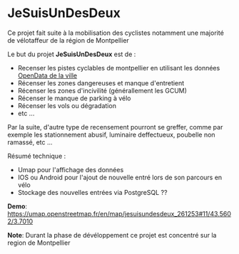 # JeSuisUnDesDeux

Ce projet fait suite à la mobilisation des cyclistes notamment une majorité de vélotaffeur de la région de Montpellier


Le but du projet **JeSuisUnDesDeux** est de :

- Recenser les pistes cyclables de montpellier en utilisant les données [OpenData de la ville](http://data.montpellier3m.fr/dataset/pistes-cyclables-ville-de-montpellier)
- Récenser les zones dangereuses et manque d'entretient
- Récenser les zones d'incivilité (générallement les GCUM)
- Récenser le manque de parking à vélo
- Récenser les vols ou dégradation
- etc ...
 

Par la suite, d'autre type de recensement pourront se greffer, comme par exemple les stationnement abusif, luminaire deffectueux, poubelle non ramassé, etc ...

Résumé technique :
- Umap pour l'affichage des données
- IOS ou Android pour l'ajout de nouvelle entré lors de son parcours en vélo
- Stockage des nouvelles entrées via PostgreSQL ??


**Demo**: https://umap.openstreetmap.fr/en/map/jesuisundesdeux_261253#11/43.5602/3.7010

**Note**: Durant la phase de dévéloppement ce projet est concentré sur la region de Montpellier